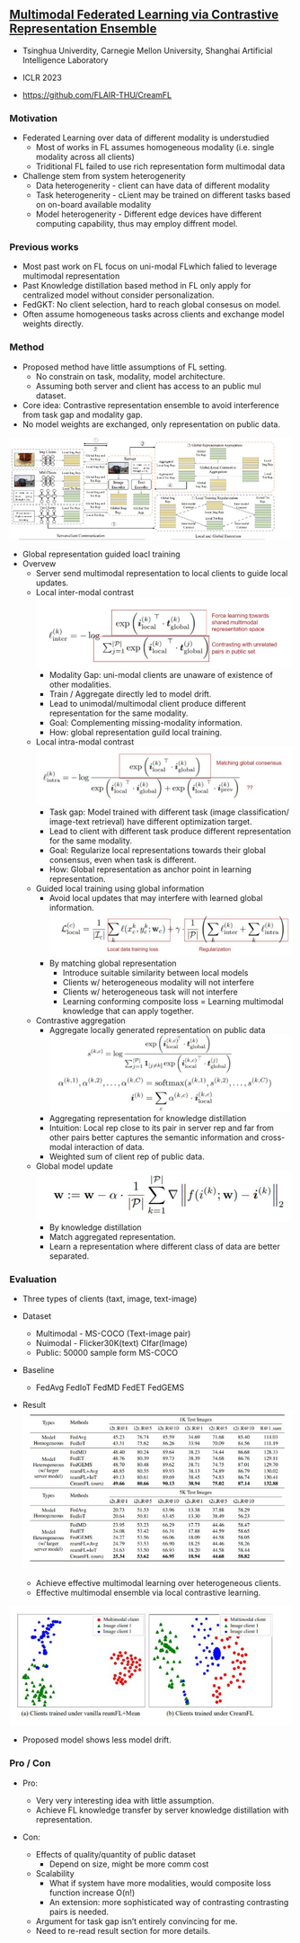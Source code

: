 ## [Multimodal Federated Learning via Contrastive Representation Ensemble](https://openreview.net/forum?id=Hnk1WRMAYqg)

*  Tsinghua Univerdity, Carnegie Mellon University, Shanghai Artificial Intelligence Laboratory

* ICLR 2023

* https://github.com/FLAIR-THU/CreamFL

### Motivation
- Federated Learning over data of different modality is understudied
  - Most of works in FL assumes homogeneous modality (i.e. single modality across all clients)
  - Triditional FL failed to use rich representation form multimodal data
- Challenge stem from system heterogenerity
  - Data heterogenerity - client can have data of different modality
  - Task heterogenerity - cLient may be trained on different tasks based on on-board available modality
  - Model heterogenerity - Different edge devices have different computing capability, thus may employ diffrent model.


### Previous works
- Most past work on FL focus on uni-modal FLwhich falied to leverage multimodal representation
- Past Knowledge distillation based method in FL only apply for centralized model without consider personalization.
- FedGKT: No client selection, hard to reach global consesus on model.
- Often assume homogeneous tasks across clients and exchange model weights directly.


### Method
- Proposed method have little assumptions of FL setting.
  - No constrain on task, modality, model architecture.
  - Assuming both server and client has access to an public mul dataset.
- Core idea: Contrastive representation ensemble to avoid interference from task gap and modality gap.
- No model weights are exchanged, only representation on public data.

![Overview](./overview.JPG)
- Global representation guided loacl training
- Overvew
  - Server send multimodal representation to local clients to guide local updates.
  - Local inter-modal contrast
![Local inter-modal contrast](./localintermodal.JPG)
    - Modality Gap: uni-modal clients are unaware of existence of other modalities.
    - Train / Aggregate directly led to model drift.
    - Lead to unimodal/multimodal client produce different representation for the same modality.
    - Goal: Complementing missing-modality information.
    - How: global representation guild local training.
  - Local intra-modal contrast
![Local intra-modal contrast](./localintramodal.JPG)
    - Task gap: Model trained with different task (image classification/ image-text retrieval) have different optimization target.
    - Lead to client with different task produce different representation for the same modality.
    - Goal: Regularize local representations towards their global consensus, even when task is different.
    - How: Global representation as anchor point in learning representation.
  - Guided local training using global information
    - Avoid local updates that may interfere with learned global information.
![Composite Loss](./compositeloss.JPG)
    - By matching global representation
      - Introduce suitable similarity between local models
      - Clients w/ heterogeneous modality will not interfere
      - Clients w/ heterogeneous task will not interfere
      - Learning conforming composite loss = Learning multimodal knowledge that can apply together.
  - Contrastive aggregation
    - Aggregate locally generated representation on public data
![Aggregation](./aggregation.JPG)
    - Aggregating representation for knowledge distillation
    - Intuition: Local rep close to its pair in server rep and far from other pairs better captures the semantic information and cross-modal interaction of data.
    - Weighted sum of client rep of public data.
  - Global model update 
![Global model update](./globalmodelupdate.JPG)
    - By knowledge distillation
    - Match aggregated representation.
    - Learn a representation where different class of data are better separated.


### Evaluation
- Three types of clients (taxt, image, text-image)
- Dataset
  - Multimodal - MS-COCO (Text-image pair)
  - Nuimodal - Flicker30K(text) CIfar(Image)
  - Public: 50000 sample form MS-COCO
- Baseline
  - FedAvg FedIoT FedMD FedET FedGEMS

- Result
![Result](./result.JPG)
  - Achieve effective multimodal learning over heterogeneous clients.
  - Effective multimodal ensemble via local contrastive learning.

![Drift](./drift.JPG)
  - Proposed model shows less model drift.




### Pro / Con
- Pro:
  - Very very interesting idea with little assumption.
  - Achieve FL knowledge transfer by server knowledge distillation with representation.

- Con:
  - Effects of quality/quantity of public dataset
    - Depend on size, might be more comm cost
  - Scalability
    - What if system have more modalities, would composite loss function increase O(n!)
    - An extension: more sophisticated way of contrasting contrasting pairs is needed.
  - Argument for task gap isn’t entirely convincing for me.
  - Need to re-read result section for more details.















